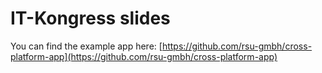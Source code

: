 # IT-Kongress slides

You can find the example app here: [https://github.com/rsu-gmbh/cross-platform-app](https://github.com/rsu-gmbh/cross-platform-app)
